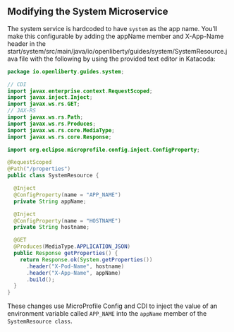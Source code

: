 ## Modifying the System Microservice

The system service is hardcoded to have `system` as the app name. You’ll make this configurable by adding the appName member and X-App-Name header in the start/system/src/main/java/io/openliberty/guides/system/SystemResource.java file with the following by using the provided text editor in Katacoda:

```java
package io.openliberty.guides.system;

// CDI
import javax.enterprise.context.RequestScoped;
import javax.inject.Inject;
import javax.ws.rs.GET;
// JAX-RS
import javax.ws.rs.Path;
import javax.ws.rs.Produces;
import javax.ws.rs.core.MediaType;
import javax.ws.rs.core.Response;

import org.eclipse.microprofile.config.inject.ConfigProperty;

@RequestScoped
@Path("/properties")
public class SystemResource {

  @Inject
  @ConfigProperty(name = "APP_NAME")
  private String appName;

  @Inject
  @ConfigProperty(name = "HOSTNAME")
  private String hostname;

  @GET
  @Produces(MediaType.APPLICATION_JSON)
  public Response getProperties() {
    return Response.ok(System.getProperties())
      .header("X-Pod-Name", hostname)
      .header("X-App-Name", appName)
      .build();
  }
}
```

These changes use MicroProfile Config and CDI to inject the value of an environment variable called `APP_NAME` into the `appName` member of the `SystemResource class`.
